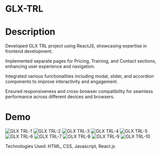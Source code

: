 # GLX-TRL

# Description
Developed GLX TRL project using ReactJS, showcasing expertise in frontend development.

Implemented separate pages for Pricing, Training, and Contact sections, enhancing user experience and navigation.

Integrated various functionalities including modal, slider, and accordion components to improve interactivity and engagement.

Ensured responsiveness and cross-browser compatibility for seamless performance across different devices and browsers.

# Demo

![GLX TRL-1](https://github.com/SomeshSagabala/GLX-TRL/assets/153506392/db70cdc9-1150-4736-b592-af090ca4e2c1)
![GLX TRL-2](https://github.com/SomeshSagabala/GLX-TRL/assets/153506392/129a6403-29d3-4738-bee8-572b3b46f2a1)
![GLX TRL-3](https://github.com/SomeshSagabala/GLX-TRL/assets/153506392/74d1ad76-fb16-42be-8779-db2e396ea902)
![GLX TRL-4](https://github.com/SomeshSagabala/GLX-TRL/assets/153506392/f8b0d952-e6bd-411b-a2d2-bc7d12b40d5c)
![GLX TRL-5](https://github.com/SomeshSagabala/GLX-TRL/assets/153506392/0ca2bbb8-f8d4-4958-9f13-5ee8f4f4cd6c)
![GLX TRL-6](https://github.com/SomeshSagabala/GLX-TRL/assets/153506392/f79d3999-66b5-4e9f-88ff-275e9fd4372c)
![GLX TRL-7](https://github.com/SomeshSagabala/GLX-TRL/assets/153506392/885e215b-a162-451c-b591-b6e36b9ddd3d)
![GLX TRL-8](https://github.com/SomeshSagabala/GLX-TRL/assets/153506392/1c97bdbd-b8d5-4b79-a5f0-fb5ca303c7b0)
![GLX TRL-9](https://github.com/SomeshSagabala/GLX-TRL/assets/153506392/3c51649b-8036-4ef5-a4e8-b4c24105c4c0)
![GLX TRL-10](https://github.com/SomeshSagabala/GLX-TRL/assets/153506392/a1ce991a-4e85-4fef-a5d4-aff3725f79cb)

Technologies Used: HTML, CSS, Javascript, React.js
